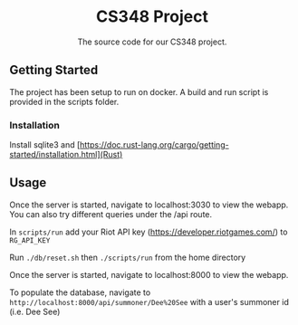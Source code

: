 <div align="center">
  <h1 align="center">CS348 Project</h1>

  <p align="center">
    The source code for our CS348 project.
  </p>
</div>

## Getting Started

The project has been setup to run on docker. A build and run script is provided in the scripts folder.

### Installation

Install sqlite3 and [https://doc.rust-lang.org/cargo/getting-started/installation.html](Rust)

<!-- USAGE EXAMPLES -->
## Usage

Once the server is started, navigate to localhost:3030 to view the webapp. You can also try different queries under the /api route.

In `scripts/run` add your Riot API key (https://developer.riotgames.com/) to `RG_API_KEY`

Run `./db/reset.sh` then `./scripts/run` from the home directory

Once the server is started, navigate to localhost:8000 to view the webapp.

To populate the database, navigate to `http://localhost:8000/api/summoner/Dee%20See` with a user's summoner id (i.e. Dee See)
